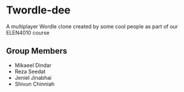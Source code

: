 # Twordle-dee

A multiplayer Wordle clone created by some cool people as part of our ELEN4010 course

## Group Members

- Mikaeel Dindar
- Reza Seedat
- Jeniel Jinabhai
- Shivun Chinniah